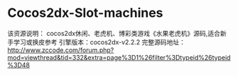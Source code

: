 # Cocos2dx-Slot-machines
该资源说明：  cocos2dx休闲、老虎机、博彩类游戏《水果老虎机》源码,适合新手学习或换皮参考  引擎版本：cocos2dx-v2.2.2
完整源码地址：http://www.zccode.com/forum.php?mod=viewthread&tid=332&extra=page%3D1%26filter%3Dtypeid%26typeid%3D48
